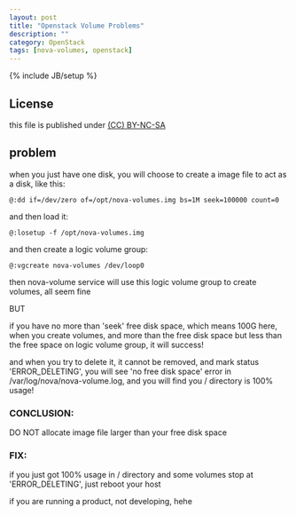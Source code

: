 ```yaml
---
layout: post
title: "Openstack Volume Problems"
description: ""
category: OpenStack
tags: [nova-volumes, openstack]
---
```

{% include JB/setup %}
## License
this file is published under [(CC) BY-NC-SA](http://creativecommons.org/licenses/by-nc-sa/3.0/)

## problem
when you just have one disk, you will choose to create a image file to act as a disk, like this:

    @:dd if=/dev/zero of=/opt/nova-volumes.img bs=1M seek=100000 count=0

and then load it:

    @:losetup -f /opt/nova-volumes.img

and then create a logic volume group:

    @:vgcreate nova-volumes /dev/loop0

then nova-volume service will use this logic volume group to create volumes, all seem fine

BUT

if you have no more than 'seek' free disk space, which means 100G here,
when you create volumes, and more than the free disk space but less than the free space on logic volume group, it will success!

and when you try to delete it, it cannot be removed, and mark status 'ERROR_DELETING', you will see 'no free disk space' error in /var/log/nova/nova-volume.log, and you will find you / directory is 100% usage!

### CONCLUSION:
DO NOT allocate image file larger than your free disk space

### FIX:
if you just got 100% usage in / directory and some volumes stop at 'ERROR_DELETING', just reboot your host

if you are running a product, not developing, hehe

